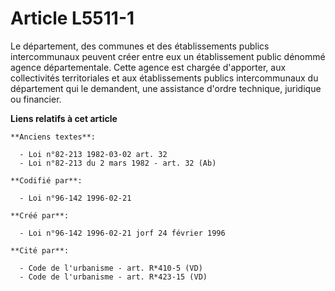 # Article L5511-1

Le département, des communes et des établissements publics intercommunaux peuvent créer entre eux un établissement public
dénommé agence départementale. Cette agence est chargée d'apporter, aux collectivités territoriales et aux établissements
publics intercommunaux du département qui le demandent, une assistance d'ordre technique, juridique ou financier.

**Liens relatifs à cet article**

	**Anciens textes**:

	  - Loi n°82-213 1982-03-02 art. 32
	  - Loi n°82-213 du 2 mars 1982 - art. 32 (Ab)

	**Codifié par**:

	  - Loi n°96-142 1996-02-21

	**Créé par**:

	  - Loi n°96-142 1996-02-21 jorf 24 février 1996

	**Cité par**:

	  - Code de l'urbanisme - art. R*410-5 (VD)
	  - Code de l'urbanisme - art. R*423-15 (VD)
